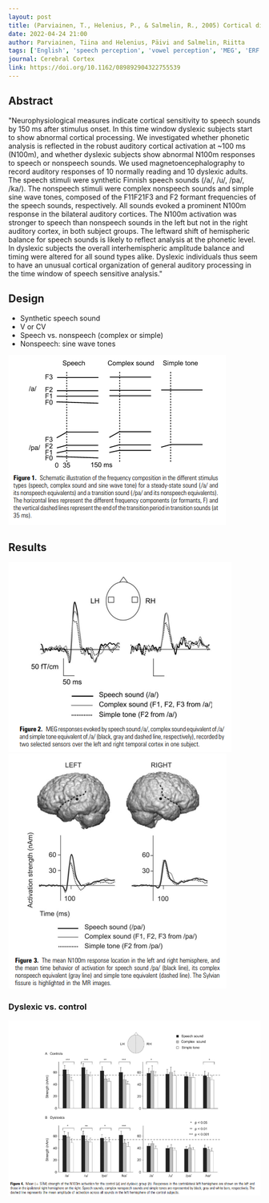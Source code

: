 ```yaml
---
layout: post
title: (Parviainen, T., Helenius, P., & Salmelin, R., 2005) Cortical differentiation of speech and nonspeech sounds at 100 ms - implications for dyslexia
date: 2022-04-24 21:00
author: Parviainen, Tiina and Helenius, Päivi and Salmelin, Riitta
tags: ['English', 'speech perception', 'vowel perception', 'MEG', 'ERF', 'N1', 'N100m']
journal: Cerebral Cortex
link: https://doi.org/10.1162/089892904322755539
---
```


## Abstract

"Neurophysiological measures indicate cortical sensitivity to speech sounds by 150 ms after stimulus onset. In this time window dyslexic subjects start to show abnormal cortical processing. We investigated whether phonetic analysis is reflected in the robust auditory cortical activation at ~100 ms (N100m), and whether dyslexic subjects show abnormal N100m responses to speech or nonspeech sounds. We used magnetoencephalography to record auditory responses of 10 normally reading and 10 dyslexic adults. The speech stimuli were synthetic Finnish speech sounds (/a/, /u/, /pa/, /ka/). The nonspeech stimuli were complex nonspeech sounds and simple sine wave tones, composed of the F11F21F3 and F2 formant frequencies of the speech sounds, respectively. All sounds evoked a prominent N100m response in the bilateral auditory cortices. The N100m activation was stronger to speech than nonspeech sounds in the left but not in the right auditory cortex, in both subject groups. The leftward shift of hemispheric balance for speech sounds is likely to reflect analysis at the phonetic level. In dyslexic subjects the overall interhemispheric amplitude balance and timing were altered for all sound types alike. Dyslexic individuals thus seem to have an unusual cortical organization of general auditory processing in the time window of speech sensitive analysis."

## Design

- Synthetic speech sound
- V or CV
- Speech vs. nonspeech (complex or simple)
- Nonspeech: sine wave tones

![design](/img/articles-phd/parviainen-2005-1.png)

## Results

![result1](/img/articles-phd/parviainen-2005-2.png)
![result2](/img/articles-phd/parviainen-2005-3.png)

### Dyslexic vs. control

![result3](/img/articles-phd/parviainen-2005-4.png)